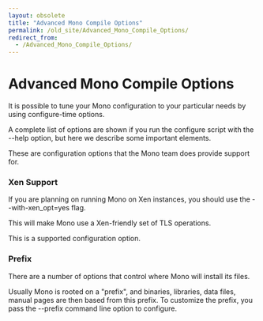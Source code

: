 ```yaml
---
layout: obsolete
title: "Advanced Mono Compile Options"
permalink: /old_site/Advanced_Mono_Compile_Options/
redirect_from:
  - /Advanced_Mono_Compile_Options/
---
```


Advanced Mono Compile Options
=============================

It is possible to tune your Mono configuration to your particular needs by using configure-time options.

A complete list of options are shown if you run the configure script with the --help option, but here we describe some important elements.

These are configuration options that the Mono team does provide support for.

### Xen Support

If you are planning on running Mono on Xen instances, you should use the --with-xen\_opt=yes flag.

This will make Mono use a Xen-friendly set of TLS operations.

This is a supported configuration option.

### Prefix

There are a number of options that control where Mono will install its files.

Usually Mono is rooted on a "prefix", and binaries, libraries, data files, manual pages are then based from this prefix. To customize the prefix, you pass the --prefix command line option to configure.

